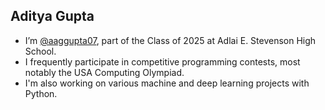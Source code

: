 ## Aditya Gupta
- I’m [@aaggupta07](https://github.com/aaggupta07), part of the Class of 2025 at Adlai E. Stevenson High School.
- I frequently participate in competitive programming contests, most notably the USA Computing Olympiad.
- I'm also working on various machine and deep learning projects with Python.

<!---
aaggupta07/aaggupta07 is a ✨ special ✨ repository because its `README.md` (this file) appears on your GitHub profile.
You can click the Preview link to take a look at your changes.
--->
